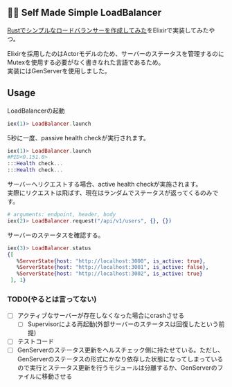 ## 👷‍♂️ Self Made Simple LoadBalancer

[Rustでシンプルなロードバランサーを作成してみた](https://qiita.com/rchaser53/items/5b69b717ae07220daed9)をElixirで実装してみたやつ。  

Elixirを採用したのはActorモデルのため、サーバーのステータスを管理するのにMutexを使用する必要がなく書きなれた言語であるため。  
実装にはGenServerを使用しました。  

## Usage

LoadBalancerの起動

```elixir
iex(1)> LoadBalancer.launch
```

5秒に一度、passive health checkが実行されます。  

```elixir
iex(1)> LoadBalancer.launch
#PID<0.151.0>
:::Health check...
:::Health check...
```

サーバーへリクエストする場合、active health checkが実施されます。  
実際にリクエストは飛ばす、現在はランダムでステータスが返ってくるのみです。  

```elixir
# arguments: endpoint, header, body
iex(2)> LoadBalancer.request("/api/v1/users", {}, {})
```

サーバーのステータスを確認する。  

```elixir
iex(3)> LoadBalancer.status
{[
   %ServerState{host: "http://localhost:3000", is_active: true},
   %ServerState{host: "http://localhost:3001", is_active: false},
   %ServerState{host: "http://localhost:3002", is_active: true}
 ], 1}
```


### TODO(やるとは言ってない)

- [ ] アクティブなサーバーが存在しなくなった場合にcrashさせる
  - [ ] Supervisorによる再起動(外部サーバーのステータスは回復したという前提)
- [ ] テストコード
- [ ] GenServerのステータス更新をヘルスチェック側に持たせている。ただし、GenServerのステータスの形式にかなり依存した状態になってしまっているので実行とステータス更新を行うモジュールは分離するか、GenServerのファイルに移動させる
